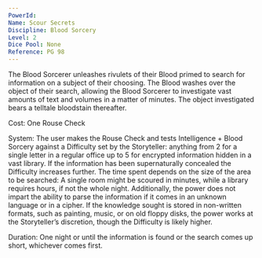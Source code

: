 ```yaml
---
PowerId: 
Name: Scour Secrets
Discipline: Blood Sorcery
Level: 2
Dice Pool: None
Reference: PG 98
---
```

The Blood Sorcerer unleashes rivulets of their Blood primed to search for information on a subject of their choosing. The Blood washes over the object of their search, allowing the Blood Sorcerer to investigate vast amounts of text and volumes in a matter of minutes. The object investigated bears a telltale bloodstain thereafter. 

Cost: One Rouse Check 

System: The user makes the Rouse Check and tests Intelligence + Blood Sorcery against a Difficulty set by the Storyteller: anything from 2 for a single letter in a regular office up to 5 for encrypted information hidden in a vast library. If the information has been supernaturally concealed the Difficulty increases further. The time spent depends on the size of the area to be searched: A single room might be scoured in minutes, while a library requires hours, if not the whole night. Additionally, the power does not impart the ability to parse the information if it comes in an unknown language or in a cipher. If the knowledge sought is stored in non-written formats, such as painting, music, or on old floppy disks, the power works at the Storyteller’s discretion, though the Difficulty is likely higher. 

Duration: One night or until the information is found or the search comes up short, whichever comes first.